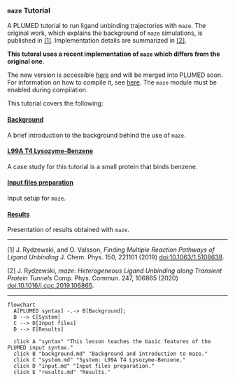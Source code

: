 ### `maze` Tutorial
A PLUMED tutorial to run ligand unbinding trajectories with `maze`. The original work, which explains the background of `maze` simulations, is published in [[1]](#1). Implementation details are summarized in [[2]](#2).

**This tutoral uses a recent implementation of `maze` which differs from the original one**. 

The new version is accessible [here](https://github.com/jakryd/plumed2-maze) and will be merged into PLUMED soon. For information on how to compile it, see [here](https://www.plumed.org/doc-v2.4/user-doc/html/_installation.html). The `maze` module must be enabled during compilation.

This tutorial covers the following:

#### [Background](background.md)
A brief introduction to the background behind the use of `maze`.

#### [L99A T4 Lysozyme-Benzene](system.md) 
A case study for this tutorial is a small protein that binds benzene.

#### [Input files preparation](input.md)
Input setup for `maze`.

#### [Results](results.md)
Presentation of results obtained with `maze`.

---

<a id="1">[1]</a>  J. Rydzewski, and O. Valsson, *Finding Multiple Reaction Pathways of Ligand Unbinding* J. Chem. Phys. 150, 221101 (2019) [doi:10.1063/1.5108638](https://doi.org/10.1063/1.5108638).

<a id="2">[2]</a> J. Rydzewski, *maze: Heterogeneous Ligand Unbinding along Transient Protein Tunnels* Comp. Phys. Commun. 247, 106865 (2020) [doi:10.1016/j.cpc.2019.106865](https://doi.org/10.1016/j.cpc.2019.106865).

---

```mermaid
flowchart
  A[PLUMED syntax] -.-> B[Background];
  B --> C[System]
  C --> D[Input files]
  D --> E[Results]
  
  click A "syntax" "This lesson teaches the basic features of the PLUMED input syntax."
  click B "background.md" "Background and introduction to maze."
  click C "system.md" "System: L99A T4 Lysozyme-Benzene."
  click D "input.md" "Input files preparation."
  click E "results.md" "Results."
```